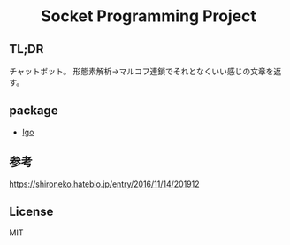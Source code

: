 <h1 align="center">
Socket Programming Project
</h1>

## TL;DR

チャットボット。
形態素解析→マルコフ連鎖でそれとなくいい感じの文章を返す。

## package

- [Igo](https://ja.osdn.net/projects/igo/downloads/55029/igo-0.4.5.jar/)

## 参考

https://shironeko.hateblo.jp/entry/2016/11/14/201912
## License

MIT
